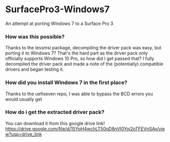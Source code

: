 # SurfacePro3-Windows7
An attempt at porting Windows 7 to a Surface Pro 3
### How was this possible?
Thanks to the lessmsi package, decompiling the driver pack was easy, but porting it to Windows 7? That's the hard part as the driver pack only officially supports Windows 10 Pro, so how did I get passed that? I fully decompiled the driver pack and made a note of the (potentially) compatible drivers and began testing it.

### How did you install Windows 7 in the first place?
Thanks to the uefiseven repo, I was able to bypass the BCD errors you would usually get

### How do i get the extracted driver pack?
You can download it from this google drive link! https://drive.google.com/file/d/15YoH4wchLT50oD8nVI0Yoj2oTFEVnSAv/view?usp=drive_link
